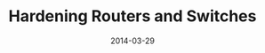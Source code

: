 ---
title: Hardening Routers and Switches
date: 2014-03-29
type: slides
event: null Dharamshala March 2014
link: https://www.slideshare.net/null0x00/hardening-routers-and-swithches
image: ./slides-bg.png
---